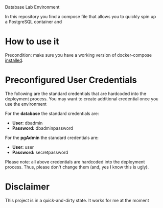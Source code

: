 Database Lab Environment

In this repository you find a compose file that allows you to quickly spin up a PostgreSQL container and 
 

# How to use it
Precondition: make sure you have a working version of docker-compose [installed](https://docs.docker.com/compose/install/).



# Preconfigured User Credentials

The following are the standard credentials that are hardcoded into the deployment process. You may want to create additional credential once you use the environment 

For the **database** the standard credentials are: 
- **User:** dbadmin
- **Password:** dbadminpassword

For the **pgAdmin** the standard credentials are: 
- **User:** user
- **Password:** secretpassword

Please note: all above credentials are hardcoded into the deployment process. Thus, please don't change them (and, yes I know this is ugly).

# Disclaimer
This project is in a quick-and-dirty state. It works for me at the moment
